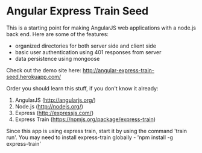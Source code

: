 # Angular Express Train Seed

This is a starting point for making AngularJS web applications with a node.js back end.  Here are some of the features:
- organized directories for both server side and client side
- basic user authentication using 401 responses from server
- data persistence using mongoose

Check out the demo site here: http://angular-express-train-seed.herokuapp.com/

Order you should learn this stuff, if you don't know it already:

1. AngularJS (http://angularjs.org/)
2. Node.js (http://nodejs.org/)
3. Express (http://expressjs.com/)
4. Express Train (https://npmjs.org/package/express-train)

Since this app is using express train, start it by using the command 'train run'.  You may need to install express-train globally - 'npm install -g express-train'





